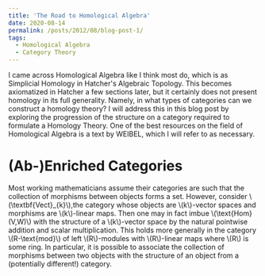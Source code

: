 ```yaml
---
title: 'The Road to Homological Algebra'
date: 2020-08-14
permalink: /posts/2012/08/blog-post-1/
tags:
  - Homological Algebra
  - Category Theory
---
```


I came across Homological Algebra like I think most do, which is as Simplicial Homology in Hatcher's Algebraic Topology. This becomes axiomatized in Hatcher a few sections later, but it certainly does not present homology in its full generality. Namely, in what types of categories can we construct a homology theory? I will address this in this blog post by exploring the progression of the structure on a category required to formulate a Homology Theory. One of the best resources on the field of Homological Algebra is a text by WEIBEL, which I will refer to as necessary.

(Ab-)Enriched Categories
======

Most working mathematicians assume their categories are such that the collection of morphisms between objects forms a set. However, consider \\(\textbf{Vect}_{k}\\),the category whose objects are \\(k\\)-vector spaces and morphisms are \\(k\\)-linear maps. Then one may in fact imbue \\(\text{Hom}(V,W)\\) with the structure of a \\(k\\)-vector space by the natural pointwise addition and scalar multiplication. This holds more generally in the category \\(R-\text{mod}\\) of left \\(R\\)-modules with \\(R\\)-linear maps where \\(R\\) is some ring. In particular, it is possible to associate the collection of morphisms between two objects with the structure of an object from a (potentially different!) category.
